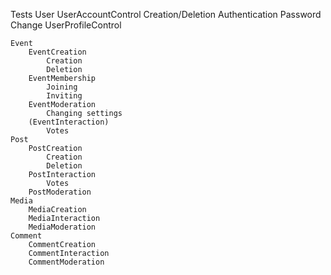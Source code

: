 Tests
    User
        UserAccountControl
            Creation/Deletion
            Authentication
            Password Change
        UserProfileControl
            
    Event
        EventCreation
            Creation
            Deletion
        EventMembership
            Joining
            Inviting
        EventModeration
            Changing settings
        (EventInteraction)
            Votes
    Post
        PostCreation
            Creation
            Deletion
        PostInteraction
            Votes
        PostModeration
    Media
        MediaCreation
        MediaInteraction
        MediaModeration
    Comment
        CommentCreation
        CommentInteraction
        CommentModeration